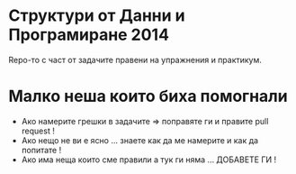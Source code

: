 Структури от Данни и Програмиране 2014
========

Repo-то с част от задачите правени на упражнения и практикум.


Малко неша които биха помогнали
====
* Ако намерите грешки в задачите => поправяте ги и правите pull request !
* Ако нещо не ви е ясно ... знаете как да ме намерите и как да попитате !
* Ако има неща които сме правили а тук ги няма ... ДОБАВЕТЕ ГИ !

